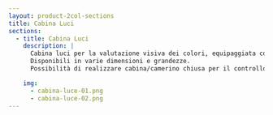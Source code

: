 ```yaml
---
layout: product-2col-sections
title: Cabina Luci
sections:
  - title: Cabina Luci
    description: |
      Cabina luci per la valutazione visiva dei colori, equipaggiata con diverse tipologie di illuminanti: è possibile poter confrontare varie tonalità di colore in condizioni costanti ed ideali.
      Disponibili in varie dimensioni e grandezze.
      Possibilità di realizzare cabina/camerino chiusa per il controllo colore con banco di appoggio pelli e chiusura tramite apposita tenda scorrevole.

    img:
      - cabina-luce-01.png
      - cabina-luce-02.png
---
```


